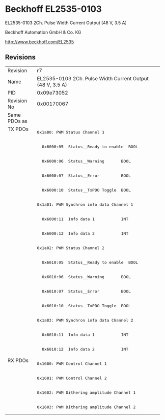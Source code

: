 # Beckhoff EL2535-0103

EL2535-0103 2Ch. Pulse Width Current Output (48 V, 3.5 A)

Beckhoff Automation GmbH & Co. KG

http://www.beckhoff.com/EL2535

## Revisions
<table>
<tr >
<td>Revision</td>
<td>r7</td>
</tr>
<tr >
<td>Name</td>
<td>EL2535-0103 2Ch. Pulse Width Current Output (48 V, 3.5 A)</td>
</tr>
<tr >
<td>PID</td>
<td>0x09e73052</td>
</tr>
<tr >
<td>Revision No</td>
<td>0x00170067</td>
</tr>
<tr >
<td>Same PDOs as</td>
<td></td>
</tr>
<tr class="txpdo pdosection">
<td rowspan=16 valign=top>TX PDOs</td>
<td><pre>0x1a00: PWM Status Channel 1</pre></td>
<td></td>
</tr>
<tr class="txpdo">
<td><pre>  0x6000:05  Status__Ready to enable  BOOL</pre></td>
</tr>
<tr class="txpdo">
<td><pre>  0x6000:06  Status__Warning       BOOL</pre></td>
</tr>
<tr class="txpdo">
<td><pre>  0x6000:07  Status__Error         BOOL</pre></td>
</tr>
<tr class="txpdo">
<td><pre>  0x6000:10  Status__TxPDO Toggle  BOOL</pre></td>
</tr>
<tr class="txpdo pdosection">
<td><pre>0x1a01: PWM Synchron info data Channel 1</pre></td>
</tr>
<tr class="txpdo">
<td><pre>  0x6000:11  Info data 1           INT</pre></td>
</tr>
<tr class="txpdo">
<td><pre>  0x6000:12  Info data 2           INT</pre></td>
</tr>
<tr class="txpdo pdosection">
<td><pre>0x1a02: PWM Status Channel 2</pre></td>
</tr>
<tr class="txpdo">
<td><pre>  0x6010:05  Status__Ready to enable  BOOL</pre></td>
</tr>
<tr class="txpdo">
<td><pre>  0x6010:06  Status__Warning       BOOL</pre></td>
</tr>
<tr class="txpdo">
<td><pre>  0x6010:07  Status__Error         BOOL</pre></td>
</tr>
<tr class="txpdo">
<td><pre>  0x6010:10  Status__TxPDO Toggle  BOOL</pre></td>
</tr>
<tr class="txpdo pdosection">
<td><pre>0x1a03: PWM Synchron info data Channel 2</pre></td>
</tr>
<tr class="txpdo">
<td><pre>  0x6010:11  Info data 1           INT</pre></td>
</tr>
<tr class="txpdo">
<td><pre>  0x6010:12  Info data 2           INT</pre></td>
</tr>
<tr class="rxpdo pdosection">
<td rowspan=4 valign=top>RX PDOs</td>
<td><pre>0x1600: PWM Control Channel 1</pre></td>
<td></td>
</tr>
<tr class="rxpdo pdosection">
<td><pre>0x1601: PWM Control Channel 2</pre></td>
</tr>
<tr class="rxpdo pdosection">
<td><pre>0x1602: PWM Dithering amplitude Channel 1</pre></td>
</tr>
<tr class="rxpdo pdosection">
<td><pre>0x1603: PWM Dithering amplitude Channel 2</pre></td>
</tr>
</table>
